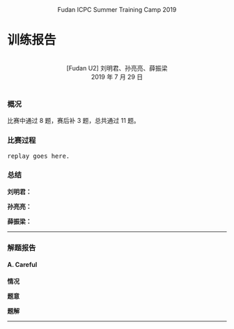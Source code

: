<br /><center class="subtitle">Fudan ICPC Summer Training Camp 2019</center>

# 训练报告

<br />
<center>[Fudan U2] 刘明君、孙亮亮、薛振梁</center>
<center>2019 年 7 月 29 日</center>
<br />

### 概况

比赛中通过 8 题，赛后补 3 题，总共通过 11 题。

### 比赛过程

<pre class="replay">
replay goes here.
</pre>

### 总结

**刘明君：**

**孙亮亮：**

**薛振梁：**

***

### 解题报告

#### A. Careful

**情况**　

**题意**　

**题解**　

<hr />

